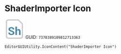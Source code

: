 # ShaderImporter Icon
![](/img/ShaderImporter%20Icon.png)
GUID: `7370389109812713363`
```
EditorGUIUtility.IconContent("ShaderImporter Icon")
```

